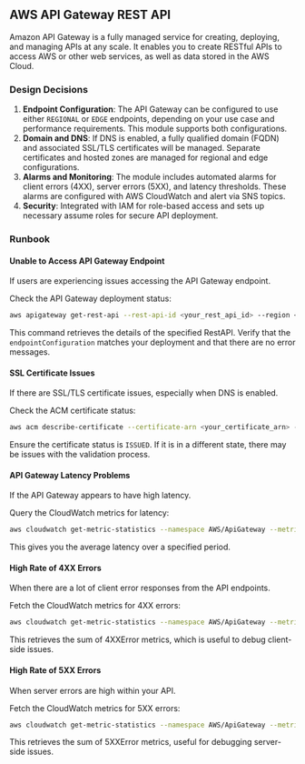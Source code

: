 ## AWS API Gateway REST API

Amazon API Gateway is a fully managed service for creating, deploying, and managing APIs at any scale. It enables you to create RESTful APIs to access AWS or other web services, as well as data stored in the AWS Cloud.

### Design Decisions

1. **Endpoint Configuration**: The API Gateway can be configured to use either `REGIONAL` or `EDGE` endpoints, depending on your use case and performance requirements. This module supports both configurations.
2. **Domain and DNS**: If DNS is enabled, a fully qualified domain (FQDN) and associated SSL/TLS certificates will be managed. Separate certificates and hosted zones are managed for regional and edge configurations.
3. **Alarms and Monitoring**: The module includes automated alarms for client errors (4XX), server errors (5XX), and latency thresholds. These alarms are configured with AWS CloudWatch and alert via SNS topics.
4. **Security**: Integrated with IAM for role-based access and sets up necessary assume roles for secure API deployment.

### Runbook

#### Unable to Access API Gateway Endpoint

If users are experiencing issues accessing the API Gateway endpoint.

Check the API Gateway deployment status:

```sh
aws apigateway get-rest-api --rest-api-id <your_rest_api_id> --region <your_region>
```
This command retrieves the details of the specified RestAPI. Verify that the `endpointConfiguration` matches your deployment and that there are no error messages.

#### SSL Certificate Issues

If there are SSL/TLS certificate issues, especially when DNS is enabled.

Check the ACM certificate status:

```sh
aws acm describe-certificate --certificate-arn <your_certificate_arn> --region <your_region>
```

Ensure the certificate status is `ISSUED`. If it is in a different state, there may be issues with the validation process.

#### API Gateway Latency Problems

If the API Gateway appears to have high latency.

Query the CloudWatch metrics for latency:

```sh
aws cloudwatch get-metric-statistics --namespace AWS/ApiGateway --metric-name Latency --dimensions Name=ApiName,Value=<your_api_name> --start-time <start_time> --end-time <end_time> --period 300 --statistics Average --region <your_region>
```

This gives you the average latency over a specified period. 

#### High Rate of 4XX Errors

When there are a lot of client error responses from the API endpoints.

Fetch the CloudWatch metrics for 4XX errors:

```sh
aws cloudwatch get-metric-statistics --namespace AWS/ApiGateway --metric-name 4XXError --dimensions Name=ApiName,Value=<your_api_name> --start-time <start_time> --end-time <end_time> --period 300 --statistics Sum --region <your_region>
```

This retrieves the sum of 4XXError metrics, which is useful to debug client-side issues.

#### High Rate of 5XX Errors

When server errors are high within your API.

Fetch the CloudWatch metrics for 5XX errors:

```sh
aws cloudwatch get-metric-statistics --namespace AWS/ApiGateway --metric-name 5XXError --dimensions Name=ApiName,Value=<your_api_name> --start-time <start_time> --end-time <end_time> --period 300 --statistics Sum --region <your_region>
```

This retrieves the sum of 5XXError metrics, useful for debugging server-side issues.

